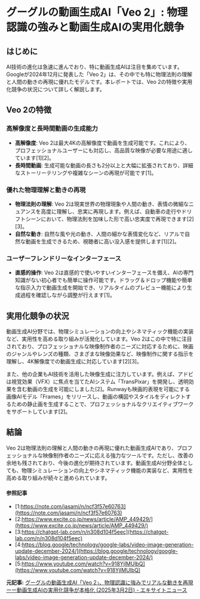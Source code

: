 # グーグルの動画生成AI「Veo 2」: 物理認識の強みと動画生成AIの実用化競争

## はじめに

AI技術の進化は急速に進んでおり、特に動画生成AIは注目を集めています。Googleが2024年12月に発表した「Veo 2」は、その中でも特に物理法則の理解と人間の動きの再現に優れたモデルです。本レポートでは、Veo 2の特徴や実用化競争の状況について詳しく解説します。

## Veo 2の特徴

### 高解像度と長時間動画の生成能力

- **高解像度**: Veo 2は最大4Kの高解像度で動画を生成可能です。これにより、プロフェッショナルユーザーにも対応し、高品質な映像が必要な用途に適しています[1][2]。
- **長時間動画**: 生成可能な動画の長さも2分以上と大幅に拡張されており、詳細なストーリーテリングや複雑なシーンの再現が可能です[1]。

### 優れた物理理解と動きの再現

- **物理法則の理解**: Veo 2は現実世界の物理現象や人間の動き、表情の微細なニュアンスを高度に理解し、忠実に再現します。例えば、自動車の走行やドリフトシーンにおいて、物理法則を加味した形で高い忠実度で再現できます[2][3]。
- **自然な動き**: 自然な風や光の動き、人間の細かな表情変化など、リアルで自然な動画を生成できるため、視聴者に高い没入感を提供します[1][2]。

### ユーザーフレンドリーなインターフェース

- **直感的操作**: Veo 2は直感的で使いやすいインターフェースを備え、AIの専門知識がない初心者でも簡単に操作可能です。ドラッグ＆ドロップ機能や簡単な指示入力で動画生成を開始でき、リアルタイムのプレビュー機能により生成過程を確認しながら調整が行えます[1]。

## 実用化競争の状況

動画生成AI分野では、物理シミュレーションの向上やシネマティック機能の実装など、実用性を高める取り組みが活発化しています。Veo 2はこの中で特に注目されており、プロフェッショナルな映像制作者のニーズに対応するために、映画のジャンルやレンズの種類、さまざまな映像効果など、映像制作に関する指示を理解し、4K解像度での動画生成に対応しています[2][3]。

また、他の企業もAI技術を活用した映像生成に注力しています。例えば、アドビは視覚効果（VFX）に焦点を当てたAIシステム「TransPixar」を開発し、透明効果を含む動画の生成を可能にしました[2]。Runwayも映画的表現を可能にする画像AIモデル「Frames」をリリースし、動画の構図やスタイルをディレクトするための静止画を生成することで、プロフェッショナルなクリエイティブワークをサポートしています[2]。

## 結論

Veo 2は物理法則の理解と人間の動きの再現に優れた動画生成AIであり、プロフェッショナルな映像制作者のニーズに応える強力なツールです。ただし、改善の余地も残されており、今後の進化が期待されています。動画生成AI分野全体としても、物理シミュレーションの向上やシネマティック機能の実装など、実用性を高める取り組みが続々と進められています。

#### 参照記事
- [1:https://note.com/jasami/n/ncf3f57e60763](https://note.com/jasami/n/ncf3f57e60763)
- [2:https://www.excite.co.jp/news/article/AMP_449429/](https://www.excite.co.jp/news/article/AMP_449429/)
- [3:https://chatgpt-lab.com/n/n308d104f5eec](https://chatgpt-lab.com/n/n308d104f5eec)
- [4:https://blog.google/technology/google-labs/video-image-generation-update-december-2024/](https://blog.google/technology/google-labs/video-image-generation-update-december-2024/)
- [5:https://www.youtube.com/watch?v=918YjlMUlbQ](https://www.youtube.com/watch?v=918YjlMUlbQ)


**元記事:** [グーグルの動画生成AI「Veo 2」、物理認識に強みでリアルな動きを再現ーー動画生成AIの実用化競争が本格化 (2025年3月2日) - エキサイトニュース](https://www.excite.co.jp/news/article/AMP_449429/)